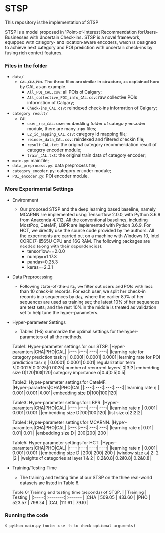 # STSP

This repository is the implementation of STSP 

STSP is a model proposed in 'Point-of-Interest Recommendation forUsers-Businesses with Uncertain Check-ins'. STSP is a novel framework, equipped with category- and location-aware encoders, which is designed to achieve next category and POI prediction with uncertain check-ins by fusing rich context features.


### Files in the folder

- `data/`
  - `CAL`,`CHA`,`PHO`. The three files are similar in structure, as explained here by CAL as an example.
    - `All_POI_CAL.csv`: all POIs of Calgary;
    - `All_collective_POI_info_CAL.csv`: raw collective POIs information of Calgary;
    - `Check-ins_CAL.csv`: reindexed check-ins information of Calgary;
- `category result/`
  - `CAL`
    - `user_rep_CAL`: user embedding folder of category encoder module, there are many .npy files;
    - `L2_id_mapping_CAL.csv`: category id mapping file;
    - `reindex_data_CAL.csv`: reindexed and filtered checkin file;
    - `result_CAL.txt`: the original category recommendation result of category encoder module;
    - `train_CAL.txt`: the original train data of category encoder;
- `main.py`: main file;
- `data_preprocess.py`: data preprocess file;
- `category_encoder.py`: category encoder module;
- `POI_encoder.py`: POI encoder module.


### More Experimental Settings
- Environment
  - Our proposed STSP and the deep learning based baseline, namely MCARNN are implemented using Tensorflow 2.0.0, with Python 3.6.9 from Anaconda 4.7.12. All the conventional baselines, including MostPop, CateMF, LBPR are implemented with Python 3.6.9. For HCT, we directly use the source code provided by the authors. All the experiments are carried out on a machine with Windows 10, Intel CORE i7-8565U CPU and 16G RAM. The following packages are needed (along with their dependencies):
    - tensorflow==2.0.0
    - numpy==1.17.3
    - pandas=0.25.3
    - keras==2.3.1
- Data Preprocessing
  - Following state-of-the-arts,  we filter out users and POIs with less than 10 check-in records. For each user, we split her check-in records into sequences by day, where the earlier 80\% of her sequences are used as training set; the latest 10\% of her sequences are test sets; and the rest 10\% in the middle is treated as validation set to help tune the hyper-parameters.
- Hyper-parameter Settings
  - Tables (1-5) summarize the optimal settings for the hyper-parameters of all the methods.
  
  Table1: Hyper-parameter settings for our STSP.
    |Hyper-paramters|CHA|PHO|CAL|
    |:---:|:---:|:---:|:---:|
    |learning rate for category prediction task η | 0.0001| 0.0001| 0.0001|
    learning rate for POI prediction task η | 0.0001| 0.0001| 0.001|
    regularization term λ|0.0025|0.0025|0.0025|
    number of recurrent layers| 3|3|3|
    embedding size D|120|100|120|
    category importance α|0.4|0.5|0.5|
    
  Table2: Hyper-parameter settings for CateMF.    
    |Hyper-paramters|CHA|PHO|CAL|
    |:---:|:---:|:---:|:---:|
    |learning rate η | 0.001| 0.001| 0.001|
    embedding size D|100|100|120|
  
  Table3: Hyper-parameter settings for LBPR.
    |Hyper-paramters|CHA|PHO|CAL|
    |:---:|:---:|:---:|:---:|
    |learning rate η | 0.001| 0.001| 0.001 |
    |embedding size D|100|100|120|
    |list size α|2|2|2|
 
  Table4: Hyper-parameter settings for MCARNN.
    |Hyper-paramters|CHA|PHO|CAL|
    |:---:|:---:|:---:|:---:|
    |learning rate η| 0.01| 0.01| 0.01 |
    |embedding size D | 200|200| 200 |
  
  Table5: Hyper-parameter settings for HCT.
    |Hyper-paramters|CHA|PHO|CAL|
    |:---:|:---:|:---:|:---:|
    |learning rate η | 0.001| 0.001| 0.001 |
    |embedding size  D | 200| 200| 200 |
    |window size ω| 2| 2 |2 |
    |weights of categories at layer 1 & 2 | 0.2&0.8| 0.2&0.8| 0.2&0.8|
    
  
- Training/Testing Time
  - The training and testing time of our STSP on the three real-world datasets are listed in Table 6.
  
  Table 6: Training and testing time (seconds) of STSP.
    |       | Training | Testing |
    |:-----:|:--------:|:-------:|
    |CHA    | 509.05   | 433.60  |
    |PHO    | 523.57   | 798.34  |
    |CAL    |111.61    | 79.10   |




### Running the code
```
$ python main.py (note: use -h to check optional arguments)
```
